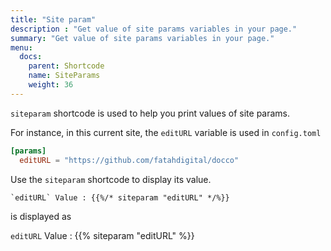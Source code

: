```yaml
---
title: "Site param"
description : "Get value of site params variables in your page."
summary: "Get value of site params variables in your page."
menu:
  docs:
    parent: Shortcode
    name: SiteParams
    weight: 36
---
```


`siteparam` shortcode is used to help you print values of site params. 

For instance, in this current site, the `editURL` variable is used in `config.toml`

```toml
[params]
  editURL = "https://github.com/fatahdigital/docco"
```

Use the `siteparam` shortcode to display its value.

```
`editURL` Value : {{%/* siteparam "editURL" */%}}
```

is displayed as

`editURL` Value : {{% siteparam "editURL" %}}